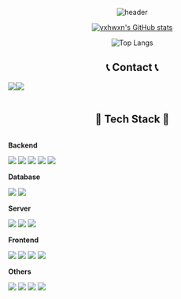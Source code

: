 <div align="center">
  
  ![header](https://capsule-render.vercel.app/api?type=rounded&color=timeGradient&text=Welcome%20to%20yxhwxn's%20GitHub%20👋&animation=twinkling&fontSize=40&fontAlignY=50&fontAlign=50&height=180)

  [![yxhwxn's GitHub stats](https://github-readme-stats.vercel.app/api?username=yxhwxn&hide=stars&theme=tokyonight)](https://github.com/anuraghazra/github-readme-stats)
  
  ![Top Langs](https://github-readme-stats.vercel.app/api/top-langs/?username=yxhwxn&layout=compact&theme=tokyonight)
  
  ## 📞 Contact 📞
  <div style="display:flex; flex-direction:row;">
      <a href="yuhwan9819@gmail.com">
          <img src="https://img.shields.io/badge/Gmail-EA4335?style=for-the-badge&logo=Gmail&logoColor=white"> 
      </a>
      <a href="https://www.instagram.com/hwangyxhwxn">
          <img src="https://img.shields.io/badge/Instagram-E4405F?style=for-the-badge&logo=Instagram&logoColor=white"> 
      </a>
  </div><br>
      
  ## 🔨 Tech Stack 🔨
  <div style="display:flex; flex-direction:column; align-items:flex-start;">
      <!-- Backend -->
      <p><strong>Backend</strong></p>
      <div>
            <img src="https://img.shields.io/badge/JAVA-yellow?style=flat-square&logo=JavaScript&logoColor=white"/></a>
            <img src="https://img.shields.io/badge/Spring-success?style=flat-square&logo=Spring&logoColor=white"/></a>
            <img src="https://img.shields.io/badge/SpringBoot-success?style=flat-square&logo=Spring&logoColor=white"/></a>
            <img src="https://img.shields.io/badge/MySQL-yellow?style=flat-square&logo=MySQL&logoColor=white"/></a>
            <img src="https://img.shields.io/badge/aws-orange?style=flat-square&logo=Amazon AWS&logoColor=white"/></a>
      </div>
      <!-- Database -->
      <p><strong>Database</strong></p>
      <div>
          <img src="https://img.shields.io/badge/oracle-F80000?style=for-the-badge&logo=oracle&logoColor=white"> 
          <img src="https://img.shields.io/badge/mysql-4479A1?style=for-the-badge&logo=mysql&logoColor=white"> 
      </div>
      <!-- Server -->
      <p><strong>Server</strong></p>
      <div>
          <img src="https://img.shields.io/badge/Nginx-269539?style=for-the-badge&logo=nginx&logoColor=white">
          <img src="https://img.shields.io/badge/apache tomcat-F8DC75?style=for-the-badge&logo=apachetomcat&logoColor=black">
          <img src="https://img.shields.io/badge/Amazon AWS-232F3E?style=for-the-badge&logo=amazon aws&logoColor=white"> 
      </div>
      <!-- Frontend -->
      <p><strong>Frontend</strong></p>
      <div>
          <img src="https://img.shields.io/badge/html5-E34F26?style=flat-square&logo=html5&logoColor=white"> 
          <img src="https://img.shields.io/badge/css-1572B6?style=flat-square&logo=css3&logoColor=white"> 
          <img src="https://img.shields.io/badge/javascript-F7DF1E?style=flat-square&logo=javascript&logoColor=black"> 
          <img src="https://img.shields.io/badge/React-61DAFB?style=flat-square&logo=react&logoColor=white">
      </div>
      <!-- Others -->
      <p><strong>Others</strong></p>
      <div>
          <img src="https://img.shields.io/badge/Git-F05032?style=flat-square&logo=git&logoColor=white">
          <img src="https://img.shields.io/badge/GitHub-181717?style=flat-square&logo=github&logoColor=white">
          <img src="https://img.shields.io/badge/Notion-000000?style=flat-square&logo=notion&logoColor=white">
          <img src="https://img.shields.io/badge/Slack-4A154B?style=flat-square&logo=slack&logoColor=white">
  </div><br>
  </div>
</div>
